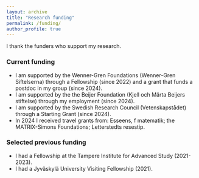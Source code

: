 ```yaml
---
layout: archive
title: "Research funding"
permalink: /funding/
author_profile: true
---
```


I thank the funders who support my research.

### Current funding

- I am supported by the Wenner-Gren Foundations (Wenner-Gren Siftelserna) through a Fellowship (since 2022) and a grant that funds a postdoc in my group (since 2024).
- I am supported by the the Beijer Foundation (Kjell och Märta Beijers stiftelse) through my employment (since 2024).
- I am supported by the Swedish Research Council (Vetenskapstådet) through a Starting Grant (since 2024).
- In 2024 I received travel grants from: Esseens, f matematik; the MATRIX-Simons Foundations; Letterstedts resestip.
  
### Selected previous funding

- I had a Fellowship at the Tampere Institute for Advanced Study (2021-2023).
- I had a Jyväskylä University Visiting Fellowship (2021).
